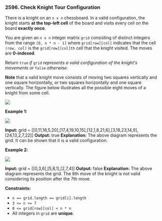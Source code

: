 ### 2596\. Check Knight Tour Configuration

There is a knight on an `n x n` chessboard. In a valid configuration, the knight starts **at the top-left cell** of the board and visits every cell on the board **exactly once**.

You are given an `n x n` integer matrix `grid` consisting of distinct integers from the range `[0, n * n - 1]` where `grid[row][col]` indicates that the cell `(row, col)` is the `grid[row][col]th` cell that the knight visited. The moves are **0-indexed**.

Return `true` _if_ `grid` _represents a valid configuration of the knight's movements or_ `false` _otherwise_.

**Note** that a valid knight move consists of moving two squares vertically and one square horizontally, or two squares horizontally and one square vertically. The figure below illustrates all the possible eight moves of a knight from some cell.

![](https://assets.leetcode.com/uploads/2018/10/12/knight.png)

**Example 1:**

![](https://assets.leetcode.com/uploads/2022/12/28/yetgriddrawio-5.png)

**Input:** grid = \[\[0,11,16,5,20\],\[17,4,19,10,15\],\[12,1,8,21,6\],\[3,18,23,14,9\],\[24,13,2,7,22\]\]
**Output:** true
**Explanation:** The above diagram represents the grid. It can be shown that it is a valid configuration.

**Example 2:**

![](https://assets.leetcode.com/uploads/2022/12/28/yetgriddrawio-6.png)

**Input:** grid = \[\[0,3,6\],\[5,8,1\],\[2,7,4\]\]
**Output:** false
**Explanation:** The above diagram represents the grid. The 8th move of the knight is not valid considering its position after the 7th move.

**Constraints:**

*   `n == grid.length == grid[i].length`
*   `3 <= n <= 7`
*   `0 <= grid[row][col] < n * n`
*   All integers in `grid` are **unique**.
